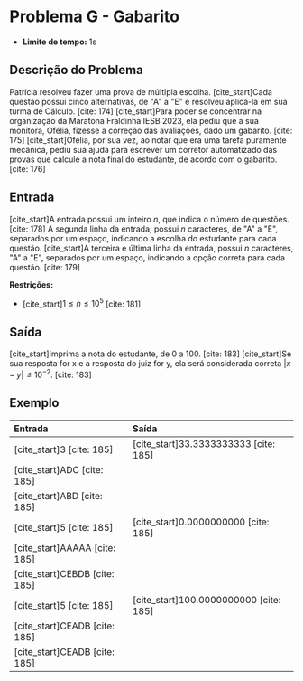 # Problema G - Gabarito

* **Limite de tempo:** 1s

## Descrição do Problema

Patrícia resolveu fazer uma prova de múltipla escolha. [cite_start]Cada questão possui cinco alternativas, de "A" a "E" e resolveu aplicá-la em sua turma de Cálculo. [cite: 174] [cite_start]Para poder se concentrar na organização da Maratona Fraldinha IESB 2023, ela pediu que a sua monitora, Ofélia, fizesse a correção das avaliações, dado um gabarito. [cite: 175] [cite_start]Ofélia, por sua vez, ao notar que era uma tarefa puramente mecânica, pediu sua ajuda para escrever um corretor automatizado das provas que calcule a nota final do estudante, de acordo com o gabarito. [cite: 176]

## Entrada

[cite_start]A entrada possui um inteiro $n$, que indica o número de questões. [cite: 178] A segunda linha da entrada, possui $n$ caracteres, de "A" a "E", separados por um espaço, indicando a escolha do estudante para cada questão. [cite_start]A terceira e última linha da entrada, possui $n$ caracteres, "A" a "E", separados por um espaço, indicando a opção correta para cada questão. [cite: 179]

**Restrições:**
* [cite_start]$1 \le n \le 10^5$ [cite: 181]

## Saída

[cite_start]Imprima a nota do estudante, de 0 a 100. [cite: 183] [cite_start]Se sua resposta for x e a resposta do juiz for y, ela será considerada correta $|x-y|\le10^{-2}.$ [cite: 183]

## Exemplo

| Entrada      | Saída          |
| :----------- | :------------- |
| [cite_start]3 [cite: 185]        | [cite_start]33.3333333333 [cite: 185] |
| [cite_start]ADC [cite: 185]      |                |
| [cite_start]ABD [cite: 185]      |                |
| [cite_start]5 [cite: 185]        | [cite_start]0.0000000000 [cite: 185] |
| [cite_start]AAAAA [cite: 185]    |                |
| [cite_start]CEBDB [cite: 185]    |                |
| [cite_start]5 [cite: 185]        | [cite_start]100.0000000000 [cite: 185] |
| [cite_start]CEADB [cite: 185]    |                |
| [cite_start]CEADB [cite: 185]    |                |
